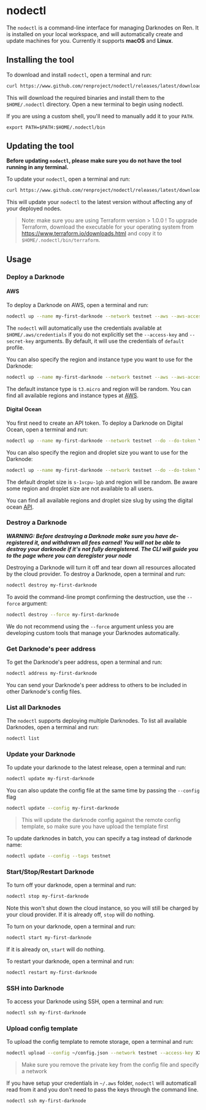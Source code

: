 # nodectl

The `nodectl` is a command-line interface for managing Darknodes on Ren. It is installed on your local workspace, and will automatically create and update machines for you. Currently it supports **macOS** and **Linux**.

## Installing the tool

To download and install `nodectl`, open a terminal and run:

```sh
curl https://www.github.com/renproject/nodectl/releases/latest/download/install.sh -sSfL | sh
```

This will download the required binaries and install them to the `$HOME/.nodectl` directory. Open a new terminal to begin using nodectl.

If you are using a custom shell, you'll need to manually add it to your `PATH`.

```shell
export PATH=$PATH:$HOME/.nodectl/bin
```

## Updating the tool

**Before updating `nodectl`, please make sure you do not have the tool running in any terminal.**

To update your `nodectl`, open a terminal and run:

```sh
curl https://www.github.com/renproject/nodectl/releases/latest/download/update.sh -sSfL | sh
```

This will update your `nodectl` to the latest version without affecting any of your deployed nodes.

> Note: make sure you are using Terraform version > 1.0.0 ! To upgrade Terraform, download the executable for your operating system from https://www.terraform.io/downloads.html and copy it to `$HOME/.nodectl/bin/terraform`.


## Usage

### Deploy a Darknode

#### AWS

To deploy a Darknode on AWS, open a terminal and run:

```sh
nodectl up --name my-first-darknode --network testnet --aws --aws-access-key YOUR-AWS-ACCESS-KEY --aws-secret-key YOUR-AWS-SECRET-KEY
``` 

The `nodectl` will automatically use the credentials available at `$HOME/.aws/credentials` if you do not explicitly set the `--access-key` and `--secret-key` arguments.
By default, it will use the credentials of `default` profile.

You can also specify the region and instance type you want to use for the Darknode:

```sh
nodectl up --name my-first-darknode --network testnet --aws --aws-access-key YOUR-AWS-ACCESS-KEY --aws-secret-key YOUR-AWS-SECRET-KEY --aws-region eu-west-1 --aws-instance t2.small
``` 
The default instance type is `t3.micro` and region will be random.
You can find all available regions and instance types at [AWS](https://docs.aws.amazon.com/AmazonRDS/latest/UserGuide/Concepts.RegionsAndAvailabilityZones.html).

#### Digital Ocean

You first need to create an API token.
To deploy a Darknode on Digital Ocean, open a terminal and run:

```sh
nodectl up --name my-first-darknode --network testnet --do --do-token YOUR-API-TOKEN
``` 

You can also specify the region and droplet size you want to use for the Darknode:

```sh
nodectl up --name my-first-darknode --network testnet --do --do-token YOUR-API-TOKEN --do-region nyc1 --do-droplet s-2vcpu-2gb
``` 

The default droplet size is `s-1vcpu-1gb` and region will be random.
Be aware some region and droplet size are not available to all users.

You can find all available regions and droplet size slug by using the digital ocean [API](https://developers.digitalocean.com/documentation/v2/#regions).

### Destroy a Darknode

_**WARNING: Before destroying a Darknode make sure you have de-registered it, and withdrawn all fees earned! You will not be able to destroy your darknode if it's not fully deregistered. The CLI will guide you to the page where you can deregister your node**_

Destroying a Darknode will turn it off and tear down all resources allocated by the cloud provider. To destroy a Darknode, open a terminal and run:

```sh
nodectl destroy my-first-darknode
``` 

To avoid the command-line prompt confirming the destruction, use the `--force` argument:

```sh
nodectl destroy --force my-first-darknode 
```

We do not recommend using the `--force` argument unless you are developing custom tools that manage your Darknodes automatically.

### Get Darknode's peer address
To get the Darknode's peer address, open a terminal and run:

```sh
nodectl address my-first-darknode 
```
You can send your Darknode's peer address to others to be included in other Darknode's config files.

### List all Darknodes

The `nodectl` supports deploying multiple Darknodes. To list all available Darknodes, open a terminal and run:

```sh
nodectl list
```

### Update your Darknode

To update your darknode to the latest release, open a terminal and run:

```sh
nodectl update my-first-darknode
```

You can also update the config file at the same time by passing the `--config` flag
```sh
nodectl update --config my-first-darknode
```
> This will update the darknode config against the remote config template, so make sure you have upload the template first

To update darknodes in batch, you can specify a tag instead of darknode name:
```sh
nodectl update --config --tags testnet
```

### Start/Stop/Restart Darknode

To turn off your darknode, open a terminal and run:

```sh
nodectl stop my-first-darknode

``` 

Note this won't shut down the cloud instance, so you will still be charged by your cloud provider.
If it is already off, `stop` will do nothing.


To turn on your darknode, open a terminal and run:

```sh
nodectl start my-first-darknode
``` 

If it is already on, `start` will do nothing.

To restart your darknode, open a terminal and run:

```sh
nodectl restart my-first-darknode
``` 

### SSH into Darknode

To access your Darknode using SSH, open a terminal and run:

```sh
nodectl ssh my-first-darknode
```

### Upload config template

To upload the config template to remote storage, open a terminal and run:
```sh
nodectl upload --config ~/config.json --network testnet --access-key XXXXX --secret-key XXXXX
```
> Make sure you remove the private key from the config file and specify a network

If you have setup your credentials in `~/.aws` folder, `nodectl` will automaticall read from it and you don't need to pass the keys through the command line.  

```sh
nodectl ssh my-first-darknode
```


